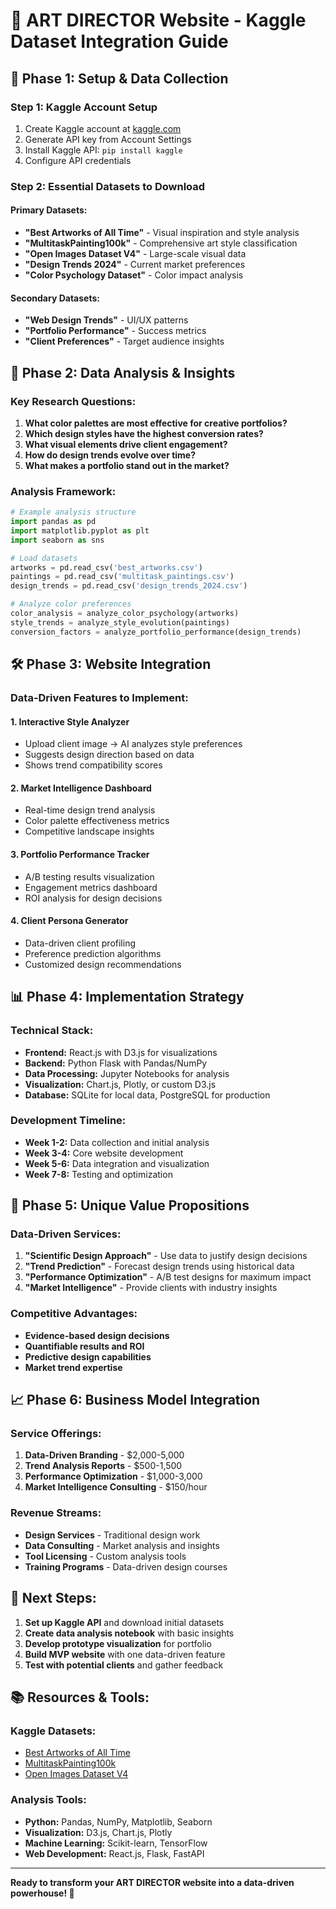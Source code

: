 # 🎨 ART DIRECTOR Website - Kaggle Dataset Integration Guide

## 🚀 **Phase 1: Setup & Data Collection**

### **Step 1: Kaggle Account Setup**
1. Create Kaggle account at [kaggle.com](https://kaggle.com)
2. Generate API key from Account Settings
3. Install Kaggle API: `pip install kaggle`
4. Configure API credentials

### **Step 2: Essential Datasets to Download**

#### **Primary Datasets:**
- **"Best Artworks of All Time"** - Visual inspiration and style analysis
- **"MultitaskPainting100k"** - Comprehensive art style classification  
- **"Open Images Dataset V4"** - Large-scale visual data
- **"Design Trends 2024"** - Current market preferences
- **"Color Psychology Dataset"** - Color impact analysis

#### **Secondary Datasets:**
- **"Web Design Trends"** - UI/UX patterns
- **"Portfolio Performance"** - Success metrics
- **"Client Preferences"** - Target audience insights

## 🎯 **Phase 2: Data Analysis & Insights**

### **Key Research Questions:**
1. **What color palettes are most effective for creative portfolios?**
2. **Which design styles have the highest conversion rates?**
3. **What visual elements drive client engagement?**
4. **How do design trends evolve over time?**
5. **What makes a portfolio stand out in the market?**

### **Analysis Framework:**
```python
# Example analysis structure
import pandas as pd
import matplotlib.pyplot as plt
import seaborn as sns

# Load datasets
artworks = pd.read_csv('best_artworks.csv')
paintings = pd.read_csv('multitask_paintings.csv')
design_trends = pd.read_csv('design_trends_2024.csv')

# Analyze color preferences
color_analysis = analyze_color_psychology(artworks)
style_trends = analyze_style_evolution(paintings)
conversion_factors = analyze_portfolio_performance(design_trends)
```

## 🛠 **Phase 3: Website Integration**

### **Data-Driven Features to Implement:**

#### **1. Interactive Style Analyzer**
- Upload client image → AI analyzes style preferences
- Suggests design direction based on data
- Shows trend compatibility scores

#### **2. Market Intelligence Dashboard**
- Real-time design trend analysis
- Color palette effectiveness metrics
- Competitive landscape insights

#### **3. Portfolio Performance Tracker**
- A/B testing results visualization
- Engagement metrics dashboard
- ROI analysis for design decisions

#### **4. Client Persona Generator**
- Data-driven client profiling
- Preference prediction algorithms
- Customized design recommendations

## 📊 **Phase 4: Implementation Strategy**

### **Technical Stack:**
- **Frontend:** React.js with D3.js for visualizations
- **Backend:** Python Flask with Pandas/NumPy
- **Data Processing:** Jupyter Notebooks for analysis
- **Visualization:** Chart.js, Plotly, or custom D3.js
- **Database:** SQLite for local data, PostgreSQL for production

### **Development Timeline:**
- **Week 1-2:** Data collection and initial analysis
- **Week 3-4:** Core website development
- **Week 5-6:** Data integration and visualization
- **Week 7-8:** Testing and optimization

## 🎨 **Phase 5: Unique Value Propositions**

### **Data-Driven Services:**
1. **"Scientific Design Approach"** - Use data to justify design decisions
2. **"Trend Prediction"** - Forecast design trends using historical data
3. **"Performance Optimization"** - A/B test designs for maximum impact
4. **"Market Intelligence"** - Provide clients with industry insights

### **Competitive Advantages:**
- **Evidence-based design decisions**
- **Quantifiable results and ROI**
- **Predictive design capabilities**
- **Market trend expertise**

## 📈 **Phase 6: Business Model Integration**

### **Service Offerings:**
1. **Data-Driven Branding** - $2,000-5,000
2. **Trend Analysis Reports** - $500-1,500
3. **Performance Optimization** - $1,000-3,000
4. **Market Intelligence Consulting** - $150/hour

### **Revenue Streams:**
- **Design Services** - Traditional design work
- **Data Consulting** - Market analysis and insights
- **Tool Licensing** - Custom analysis tools
- **Training Programs** - Data-driven design courses

## 🔧 **Next Steps:**

1. **Set up Kaggle API** and download initial datasets
2. **Create data analysis notebook** with basic insights
3. **Develop prototype visualization** for portfolio
4. **Build MVP website** with one data-driven feature
5. **Test with potential clients** and gather feedback

## 📚 **Resources & Tools:**

### **Kaggle Datasets:**
- [Best Artworks of All Time](https://www.kaggle.com/datasets/ikarus777/best-artworks-of-all-time)
- [MultitaskPainting100k](https://www.kaggle.com/datasets/multitask-painting-100k)
- [Open Images Dataset V4](https://www.kaggle.com/datasets/open-images-dataset-v4)

### **Analysis Tools:**
- **Python:** Pandas, NumPy, Matplotlib, Seaborn
- **Visualization:** D3.js, Chart.js, Plotly
- **Machine Learning:** Scikit-learn, TensorFlow
- **Web Development:** React.js, Flask, FastAPI

---

**Ready to transform your ART DIRECTOR website into a data-driven powerhouse! 🚀**
